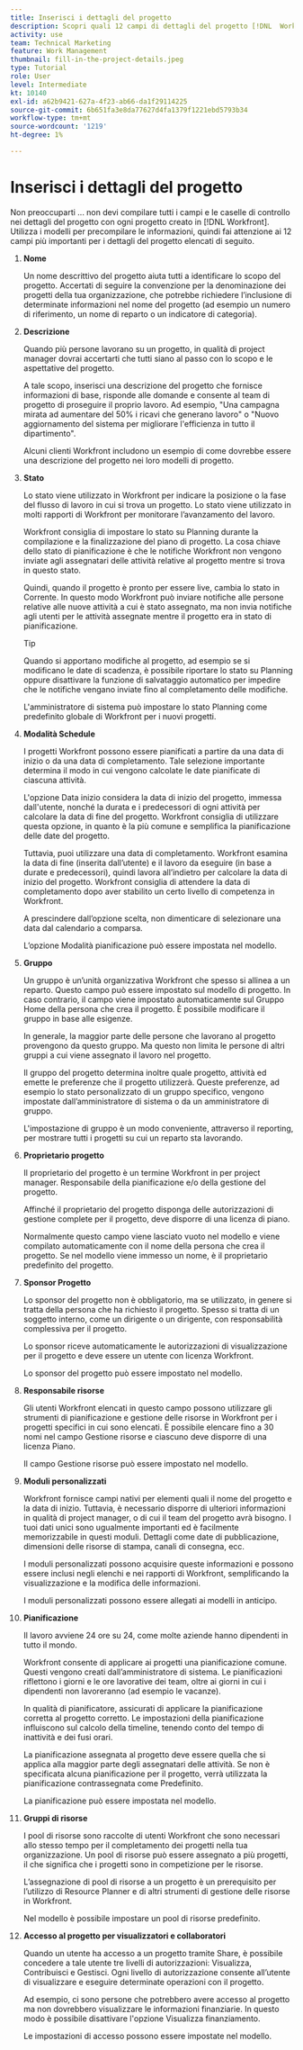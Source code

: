 ```yaml
---
title: Inserisci i dettagli del progetto
description: Scopri quali 12 campi di dettagli del progetto [!DNL  Workfront] consiglia di compilare il modulo durante la creazione di un progetto.
activity: use
team: Technical Marketing
feature: Work Management
thumbnail: fill-in-the-project-details.jpeg
type: Tutorial
role: User
level: Intermediate
kt: 10140
exl-id: a62b9421-627a-4f23-ab66-da1f29114225
source-git-commit: 6b651fa3e8da77627d4fa1379f1221ebd5793b34
workflow-type: tm+mt
source-wordcount: '1219'
ht-degree: 1%

---
```


# Inserisci i dettagli del progetto

Non preoccuparti ... non devi compilare tutti i campi e le caselle di controllo nei dettagli del progetto con ogni progetto creato in [!DNL  Workfront]. Utilizza i modelli per precompilare le informazioni, quindi fai attenzione ai 12 campi più importanti per i dettagli del progetto elencati di seguito.

1. **Nome**

   Un nome descrittivo del progetto aiuta tutti a identificare lo scopo del progetto. Accertati di seguire la convenzione per la denominazione dei progetti della tua organizzazione, che potrebbe richiedere l’inclusione di determinate informazioni nel nome del progetto (ad esempio un numero di riferimento, un nome di reparto o un indicatore di categoria).


1. **Descrizione**

   Quando più persone lavorano su un progetto, in qualità di project manager dovrai accertarti che tutti siano al passo con lo scopo e le aspettative del progetto.

   A tale scopo, inserisci una descrizione del progetto che fornisce informazioni di base, risponde alle domande e consente al team di progetto di proseguire il proprio lavoro. Ad esempio, &quot;Una campagna mirata ad aumentare del 50% i ricavi che generano lavoro&quot; o &quot;Nuovo aggiornamento del sistema per migliorare l&#39;efficienza in tutto il dipartimento&quot;.

   Alcuni clienti Workfront includono un esempio di come dovrebbe essere una descrizione del progetto nei loro modelli di progetto.

1. **Stato**

   Lo stato viene utilizzato in Workfront per indicare la posizione o la fase del flusso di lavoro in cui si trova un progetto. Lo stato viene utilizzato in molti rapporti di Workfront per monitorare l’avanzamento del lavoro.

   Workfront consiglia di impostare lo stato su Planning durante la compilazione e la finalizzazione del piano di progetto. La cosa chiave dello stato di pianificazione è che le notifiche Workfront non vengono inviate agli assegnatari delle attività relative al progetto mentre si trova in questo stato.

   Quindi, quando il progetto è pronto per essere live, cambia lo stato in Corrente. In questo modo Workfront può inviare notifiche alle persone relative alle nuove attività a cui è stato assegnato, ma non invia notifiche agli utenti per le attività assegnate mentre il progetto era in stato di pianificazione.

   >[!TIP]
   >
   >  Quando si apportano modifiche al progetto, ad esempio se si modificano le date di scadenza, è possibile riportare lo stato su Planning oppure disattivare la funzione di salvataggio automatico per impedire che le notifiche vengano inviate fino al completamento delle modifiche.

   L&#39;amministratore di sistema può impostare lo stato Planning come predefinito globale di Workfront per i nuovi progetti.

1. **Modalità Schedule**

   I progetti Workfront possono essere pianificati a partire da una data di inizio o da una data di completamento. Tale selezione importante determina il modo in cui vengono calcolate le date pianificate di ciascuna attività.

   L&#39;opzione Data inizio considera la data di inizio del progetto, immessa dall&#39;utente, nonché la durata e i predecessori di ogni attività per calcolare la data di fine del progetto. Workfront consiglia di utilizzare questa opzione, in quanto è la più comune e semplifica la pianificazione delle date del progetto.

   Tuttavia, puoi utilizzare una data di completamento. Workfront esamina la data di fine (inserita dall’utente) e il lavoro da eseguire (in base a durate e predecessori), quindi lavora all’indietro per calcolare la data di inizio del progetto. Workfront consiglia di attendere la data di completamento dopo aver stabilito un certo livello di competenza in Workfront.

   A prescindere dall’opzione scelta, non dimenticare di selezionare una data dal calendario a comparsa.

   L’opzione Modalità pianificazione può essere impostata nel modello.

1. **Gruppo**

   Un gruppo è un’unità organizzativa Workfront che spesso si allinea a un reparto. Questo campo può essere impostato sul modello di progetto. In caso contrario, il campo viene impostato automaticamente sul Gruppo Home della persona che crea il progetto. È possibile modificare il gruppo in base alle esigenze.

   In generale, la maggior parte delle persone che lavorano al progetto provengono da questo gruppo. Ma questo non limita le persone di altri gruppi a cui viene assegnato il lavoro nel progetto.

   Il gruppo del progetto determina inoltre quale progetto, attività ed emette le preferenze che il progetto utilizzerà. Queste preferenze, ad esempio lo stato personalizzato di un gruppo specifico, vengono impostate dall’amministratore di sistema o da un amministratore di gruppo.

   L&#39;impostazione di gruppo è un modo conveniente, attraverso il reporting, per mostrare tutti i progetti su cui un reparto sta lavorando.

1. **Proprietario progetto**

   Il proprietario del progetto è un termine Workfront in  per project manager. Responsabile della pianificazione e/o della gestione del progetto.

   Affinché il proprietario del progetto disponga delle autorizzazioni di gestione complete per il progetto, deve disporre di una licenza di piano.

   Normalmente questo campo viene lasciato vuoto nel modello e viene compilato automaticamente con il nome della persona che crea il progetto. Se nel modello viene immesso un nome, è il proprietario predefinito del progetto.

1. **Sponsor Progetto**

   Lo sponsor del progetto non è obbligatorio, ma se utilizzato, in genere si tratta della persona che ha richiesto il progetto. Spesso si tratta di un soggetto interno, come un dirigente o un dirigente, con responsabilità complessiva per il progetto.

   Lo sponsor riceve automaticamente le autorizzazioni di visualizzazione per il progetto e deve essere un utente con licenza Workfront.

   Lo sponsor del progetto può essere impostato nel modello.

1. **Responsabile risorse**

   Gli utenti Workfront elencati in questo campo possono utilizzare gli strumenti di pianificazione e gestione delle risorse in Workfront per i progetti specifici in cui sono elencati. È possibile elencare fino a 30 nomi nel campo Gestione risorse e ciascuno deve disporre di una licenza Piano.

   Il campo Gestione risorse può essere impostato nel modello.

1. **Moduli personalizzati**

   Workfront fornisce campi nativi per elementi quali il nome del progetto e la data di inizio. Tuttavia, è necessario disporre di ulteriori informazioni in qualità di project manager, o di cui il team del progetto avrà bisogno. I tuoi dati unici sono ugualmente importanti ed è facilmente memorizzabile in questi moduli. Dettagli come date di pubblicazione, dimensioni delle risorse di stampa, canali di consegna, ecc.

   I moduli personalizzati possono acquisire queste informazioni e possono essere inclusi negli elenchi e nei rapporti di Workfront, semplificando la visualizzazione e la modifica delle informazioni.

   I moduli personalizzati possono essere allegati ai modelli in anticipo.

1. **Pianificazione**

   Il lavoro avviene 24 ore su 24, come molte aziende hanno dipendenti in tutto il mondo.

   Workfront consente di applicare ai progetti una pianificazione comune. Questi vengono creati dall’amministratore di sistema. Le pianificazioni riflettono i giorni e le ore lavorative dei team, oltre ai giorni in cui i dipendenti non lavoreranno (ad esempio le vacanze).

   In qualità di pianificatore, assicurati di applicare la pianificazione corretta al progetto corretto. Le impostazioni della pianificazione influiscono sul calcolo della timeline, tenendo conto del tempo di inattività e dei fusi orari.

   La pianificazione assegnata al progetto deve essere quella che si applica alla maggior parte degli assegnatari delle attività. Se non è specificata alcuna pianificazione per il progetto, verrà utilizzata la pianificazione contrassegnata come Predefinito.

   La pianificazione può essere impostata nel modello.

1. **Gruppi di risorse**

   I pool di risorse sono raccolte di utenti Workfront che sono necessari allo stesso tempo per il completamento dei progetti nella tua organizzazione. Un pool di risorse può essere assegnato a più progetti, il che significa che i progetti sono in competizione per le risorse.

   L’assegnazione di pool di risorse a un progetto è un prerequisito per l’utilizzo di Resource Planner e di altri strumenti di gestione delle risorse in Workfront.

   Nel modello è possibile impostare un pool di risorse predefinito.

1. **Accesso al progetto per visualizzatori e collaboratori**

   Quando un utente ha accesso a un progetto tramite Share, è possibile concedere a tale utente tre livelli di autorizzazioni: Visualizza, Contribuisci e Gestisci. Ogni livello di autorizzazione consente all’utente di visualizzare e eseguire determinate operazioni con il progetto.

   Ad esempio, ci sono persone che potrebbero avere accesso al progetto ma non dovrebbero visualizzare le informazioni finanziarie. In questo modo è possibile disattivare l&#39;opzione Visualizza finanziamento.

   Le impostazioni di accesso possono essere impostate nel modello.
